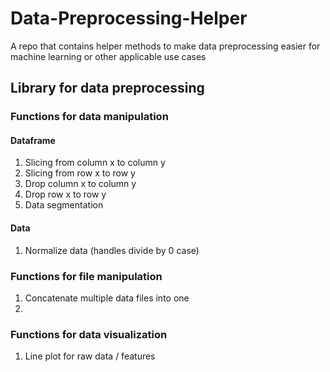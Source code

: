 # Data-Preprocessing-Helper
A repo that contains helper methods to make data preprocessing easier for machine learning or other applicable use cases

## Library for data preprocessing

### Functions for data manipulation

#### Dataframe
1. Slicing from column x to column y
2. Slicing from row x to row y
3. Drop column x to column y
4. Drop row x to row y
5. Data segmentation

#### Data
1. Normalize data (handles divide by 0 case)


### Functions for file manipulation
1. Concatenate multiple data files into one
2. 

### Functions for data visualization
1. Line plot for raw data / features
